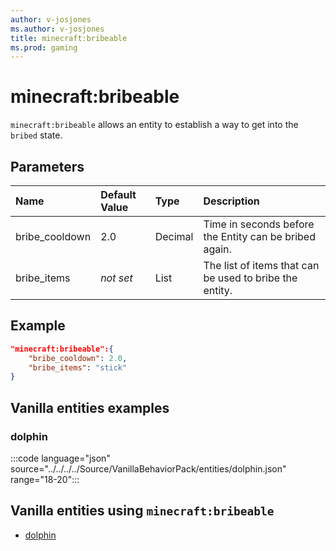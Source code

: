 ```yaml
---
author: v-josjones
ms.author: v-josjones
title: minecraft:bribeable
ms.prod: gaming
---
```


# minecraft:bribeable

`minecraft:bribeable` allows an entity to establish a way to get into the `bribed` state.

## Parameters

|Name |Default Value  |Type  |Description  |
|:----------|:----------|:----------|:----------|
|bribe_cooldown| 2.0| Decimal| Time in seconds before the Entity can be bribed again. |
|bribe_items|*not set* | List|  The list of items that can be used to bribe the entity. |

## Example

```json
"minecraft:bribeable":{
    "bribe_cooldown": 2.0,
    "bribe_items": "stick"
}
```

## Vanilla entities examples

### dolphin

:::code language="json" source="../../../../Source/VanillaBehaviorPack/entities/dolphin.json" range="18-20":::

## Vanilla entities using `minecraft:bribeable`

- [dolphin](../../../../Source/VanillaBehaviorPack_Snippets/entities/dolphin.md)
